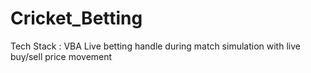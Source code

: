 # Cricket_Betting
Tech Stack : VBA
Live betting handle during match simulation with live buy/sell price movement
